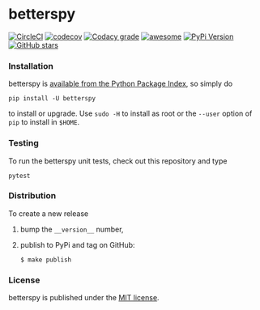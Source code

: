 # betterspy

[![CircleCI](https://img.shields.io/circleci/project/github/nschloe/betterspy/master.svg)](https://circleci.com/gh/nschloe/betterspy)
[![codecov](https://img.shields.io/codecov/c/github/nschloe/betterspy.svg)](https://codecov.io/gh/nschloe/betterspy)
[![Codacy grade](https://img.shields.io/codacy/grade/8ce98e78f7ef427292593d08815c4fa3.svg)](https://app.codacy.com/app/nschloe/betterspy/dashboard)
[![awesome](https://img.shields.io/badge/awesome-yes-ff69b4.svg)](https://github.com/nschloe/betterspy)
[![PyPi Version](https://img.shields.io/pypi/v/betterspy.svg)](https://pypi.org/project/betterspy)
[![GitHub stars](https://img.shields.io/github/stars/nschloe/betterspy.svg?logo=github&label=Stars)](https://github.com/nschloe/betterspy)


### Installation

betterspy is [available from the Python Package
Index](https://pypi.org/project/betterspy/), so simply do
```
pip install -U betterspy
```
to install or upgrade. Use `sudo -H` to install as root or the `--user` option
of `pip` to install in `$HOME`.


### Testing

To run the betterspy unit tests, check out this repository and type
```
pytest
```

### Distribution
To create a new release

1. bump the `__version__` number,

2. publish to PyPi and tag on GitHub:
    ```
    $ make publish
    ```

### License

betterspy is published under the [MIT license](https://en.wikipedia.org/wiki/MIT_License).
